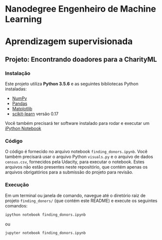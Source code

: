 # Nanodegree Engenheiro de Machine Learning

# Aprendizagem supervisionada

## Projeto: Encontrando doadores para a CharityML

### Instalação

Este projeto utiliza **Python 3.5.6** e as seguintes bibliotecas Python instaladas:

- [NumPy](http://www.numpy.org/)
- [Pandas](http://pandas.pydata.org/)
- [Matplotlib](http://matplotlib.org/)
- [scikit-learn](http://scikit-learn.org/stable/) versão 0.17

Você também precisará ter software instalado para rodar e executar um [iPython Notebook](http://ipython.org/notebook.html)

### Código

O código é fornecido no arquivo notebook `finding_donors.ipynb`. Você também precisará usar o arquivo Python `visuals.py` e o arquivo de dados `census.csv`, fornecidos pela Udacity, para executar o notebook. Estes arquivos não estão presentes neste repositório, que contém apenas os arquivos obrigatórios para a submissão do projeto para revisão.

### Execução

Em um terminal ou janela de comando, navegue até o diretório raiz de projeto `finding_donors/` (que contém este README) e execute os seguintes comandos:

```bash
ipython notebook finding_donors.ipynb
```

ou

```bash
jupyter notebook finding_donors.ipynb
```
